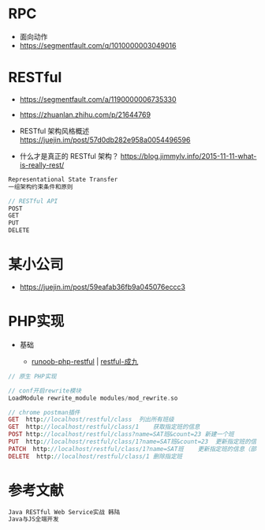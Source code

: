 # RPC

- 面向动作
- <https://segmentfault.com/q/1010000003049016>

# RESTful

- <https://segmentfault.com/a/1190000006735330>

- <https://zhuanlan.zhihu.com/p/21644769>

- RESTful 架构风格概述 <https://juejin.im/post/57d0db282e958a0054496596>

- 什么才是真正的 RESTful 架构？ <https://blog.jimmylv.info/2015-11-11-what-is-really-rest/>

```javascript
Representational State Transfer
一组架构约束条件和原则

// RESTful API
POST
GET
PUT
DELETE
```

# 某小公司

- <https://juejin.im/post/59eafab36fb9a045076eccc3>

# PHP实现

- 基础

  - [runoob-php-restful](http://www.runoob.com/php/php-restful.html) | [restful-成九](http://www.cnblogs.com/luyucheng/p/6016801.html)

```php
// 原生 PHP实现

// conf开启rewrite模块
LoadModule rewrite_module modules/mod_rewrite.so

// chrome postman插件
GET  http://localhost/restful/class  列出所有班级
GET  http://localhost/restful/class/1    获取指定班的信息
POST http://localhost/restful/class?name=SAT班&count=23 新建一个班
PUT  http://localhost/restful/class/1?name=SAT班&count=23  更新指定班的信息（全部信息）
PATCH  http://localhost/restful/class/1?name=SAT班    更新指定班的信息（部分信息）
DELETE  http://localhost/restful/class/1 删除指定班
```

# 参考文献

```javascript
Java RESTful Web Service实战 韩陆
Java与JS全端开发
```
